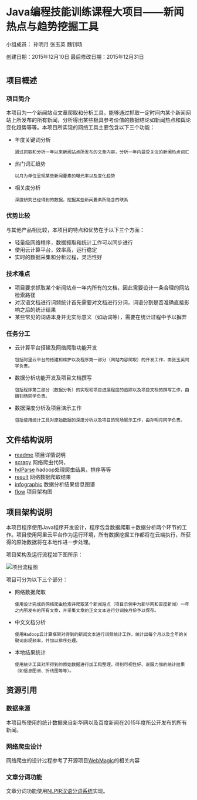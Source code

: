 # Java编程技能训练课程大项目——新闻热点与趋势挖掘工具

小组成员： 孙明月 张玉英 魏钊旸

创建日期：2015年12月10日  最后修改日期：2015年12月31日

#

## 项目概述

### 项目简介

本项目为一个新闻站点文章爬取和分析工具，能够通过抓取一定时间内某个新闻网站上所发布的所有新闻，分析得出某些极具参考价值的数据结论如新闻热点和舆论变化趋势等等。本项目所实现的网络工具主要包含以下三个功能：

* 年度关键词分析

      通过抓取和分析一年以来新闻站点所发布的文章内容，分析一年内最受关注的新闻热点词汇

* 热门词汇趋势

      以月为单位呈现某些新闻要素的曝光率以及变化趋势

* 相关度分析

      深度研究已经得到的数据，挖掘某些新闻要素所隐含的联系

### 优势比较 

与其他产品相比较，本项目的特点和优势在于以下三个方面：

* 轻量级网络程序，数据抓取和统计工作可以同步进行
* 使用云计算平台，效率高，运行稳定
* 实时的数据采集和分析过程，灵活性好

### 技术难点

* 项目要求抓取某个新闻站点一年内所有的文档，因此需要设计一条合理的网站检索路径
* 对汉语文档进行词频统计首先需要对文档进行分词，词语分割是否准确直接影响之后的统计结果
* 某些常见的词语本身并无实际意义（如助词等），需要在统计过程中予以摒弃

### 任务分工

* 云计算平台搭建及网络爬取功能开发

      包括阿里云平台的搭建和维护以及程序第一部分（网站内容爬取）的开发工作，由张玉英同学负责。

* 数据分析功能开发及项目文档撰写

      包括程序第二部分（数据分析）的实现和项目进展程度的追踪以及项目文档的撰写工作，由魏钊旸同学负责。

* 数据深度分析及项目演示工作

      包括使用统计工具对原始数据的深度分析以及项目的现场展示工作，由孙明月同学负责。
      
## 文件结构说明

* [readme](readme.MD) 项目详情说明
* [scrapy](scrapy) 网络爬虫代码，
* [hdParse](hdParse) hadoop处理爬虫结果，排序等等
* [result](result) 网络数据爬取结果
* [infographic](infographic.pdf) 数据分析结果信息图谱
* [flow](flow.svg) 项目架构图

## 项目架构说明

本项目程序使用Java程序开发设计，程序包含数据爬取＋数据分析两个环节的工作。项目使用阿里云平台作为运行环境，所有数据挖掘工作都将在云端执行，所获得的原始数据将在本地作进一步处理。

项目架构及运行流程如下图所示：

![项目流程图](https://cdn.rawgit.com/1013553207/PkuJava18/master/Java-Course-Report/flow.svg)

项目可分为以下三个部分：

* 网络数据爬取

      使用设计完成的网络爬虫检索并爬取某个新闻站点（项目示例中为新华网和百度新闻）一年之内所发布的所有文章，并采集文章的正文文本进行分词按月份予以保存。

* 中文文档分析

      使用Hadoop云计算框架对得到的新闻文本进行词频统计工作，统计出每个月以及全年的关键词出现频率，并加以排序处理。

* 本地结果统计

      使用统计工具对所得到的原始数据进行加工和整理，得到可视性好、说服力强的统计结果（如信息图谱、折线图等等）。

## 资源引用

### 数据来源

本项目所使用的统计数据来自新华网以及百度新闻在2015年度所公开发布的所有新闻。

### 网络爬虫设计

网络爬虫的设计过程参考了开源项目[WebMagic](https://github.com/code4craft/webmagic)的相关内容

### 文章分词功能

文章分词功能使用[NLPIR汉语分词系统](http://ictclas.nlpir.org/newsdownloads?DocId=389)实现。



